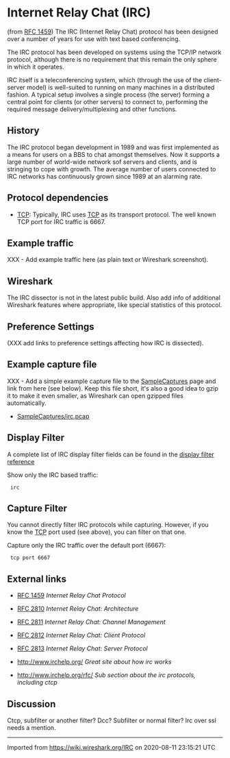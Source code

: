 # Internet Relay Chat (IRC)

(from [RFC 1459](http://www.ietf.org/rfc/rfc1459.txt)) The IRC (Internet Relay Chat) protocol has been designed over a number of years for use with text based conferencing.

The IRC protocol has been developed on systems using the TCP/IP network protocol, although there is no requirement that this remain the only sphere in which it operates.

IRC itself is a teleconferencing system, which (through the use of the client-server model) is well-suited to running on many machines in a distributed fashion. A typical setup involves a single process (the server) forming a central point for clients (or other servers) to connect to, performing the required message delivery/multiplexing and other functions.

## History

The IRC protocol began development in 1989 and was first implemented as a means for users on a BBS to chat amongst themselves. Now it supports a large number of world-wide network sof servers and clients, and is stringing to cope with growth. The average number of users connected to IRC networks has continuously grown since 1989 at an alarming rate.

## Protocol dependencies

  - [TCP](/TCP): Typically, IRC uses [TCP](/TCP) as its transport protocol. The well known TCP port for IRC traffic is 6667.

## Example traffic

XXX - Add example traffic here (as plain text or Wireshark screenshot).

## Wireshark

The IRC dissector is not in the latest public build. Also add info of additional Wireshark features where appropriate, like special statistics of this protocol.

## Preference Settings

(XXX add links to preference settings affecting how IRC is dissected).

## Example capture file

XXX - Add a simple example capture file to the [SampleCaptures](/SampleCaptures) page and link from here (see below). Keep this file short, it's also a good idea to gzip it to make it even smaller, as Wireshark can open gzipped files automatically.

  - [SampleCaptures/irc.pcap](uploads/__moin_import__/attachments/SampleCaptures/irc.pcap "Upload new attachment \"irc.pcap\"")

## Display Filter

A complete list of IRC display filter fields can be found in the [display filter reference](http://www.wireshark.org/docs/dfref/i/irc.html)

Show only the IRC based traffic:

``` 
 irc 
```

## Capture Filter

You cannot directly filter IRC protocols while capturing. However, if you know the [TCP](/TCP) port used (see above), you can filter on that one.

Capture only the IRC traffic over the default port (6667):

``` 
 tcp port 6667 
```

## External links

  - [RFC 1459](http://www.ietf.org/rfc/rfc1459.txt) *Internet Relay Chat Protocol*

  - [RFC 2810](http://www.ietf.org/rfc/rfc2810.txt) *Internet Relay Chat: Architecture*

  - [RFC 2811](http://www.ietf.org/rfc/rfc2811.txt) *Internet Relay Chat: Channel Management*

  - [RFC 2812](http://www.ietf.org/rfc/rfc2812.txt) *Internet Relay Chat: Client Protocol*

  - [RFC 2813](http://www.ietf.org/rfc/rfc2813.txt) *Internet Relay Chat: Server Protocol*

  - <http://www.irchelp.org/> *Great site about how irc works*

  - <http://www.irchelp.org/rfc/> *Sub section about the irc protocols, including ctcp*

## Discussion

Ctcp, subfilter or another filter? Dcc? Subfilter or normal filter? Irc over ssl needs a mention.

---

Imported from https://wiki.wireshark.org/IRC on 2020-08-11 23:15:21 UTC
